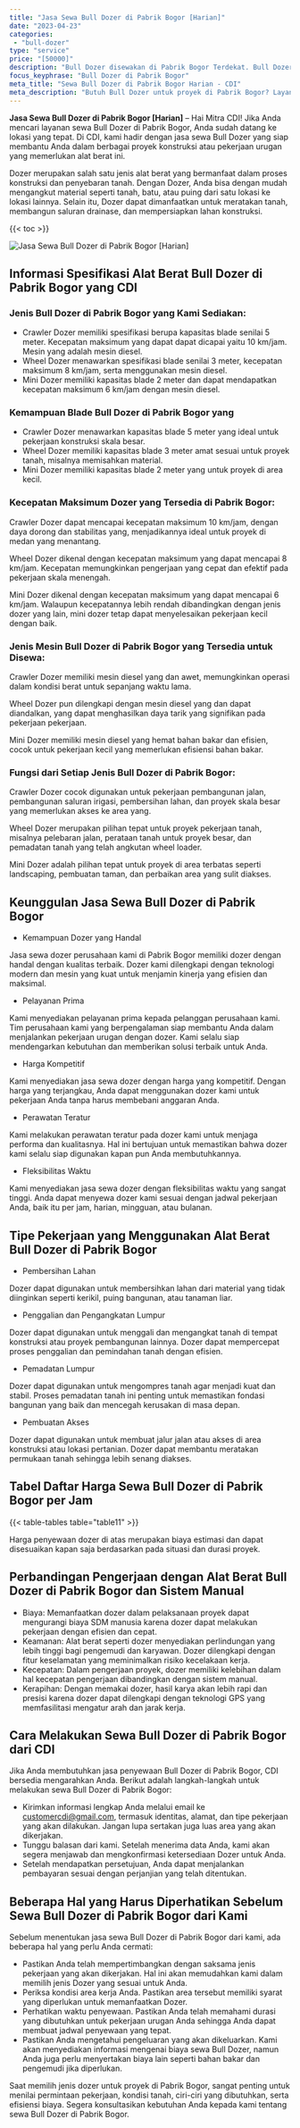 ```yaml
---
title: "Jasa Sewa Bull Dozer di Pabrik Bogor [Harian]"
date: "2023-04-23"
categories:
 - "bull-dozer"
type: "service"
price: "[50000]"
description: "Bull Dozer disewakan di Pabrik Bogor Terdekat. Bull Dozer ini merupakan pilihan tepat dalam proyek pembangunan sebagai peralatan konstruksi berkualitas tinggi dan andal. Segera konsultasikan kebutuhan Anda."
focus_keyphrase: "Bull Dozer di Pabrik Bogor"
meta_title: "Sewa Bull Dozer di Pabrik Bogor Harian - CDI"
meta_description: "Butuh Bull Dozer untuk proyek di Pabrik Bogor? Layanan profesional kami siap melayani dengan penawaran terbaik. Dapatkan penawaran sekarang."
---
```


**Jasa Sewa Bull Dozer di Pabrik Bogor [Harian]** – Hai Mitra CDI! Jika Anda mencari layanan sewa Bull Dozer di Pabrik Bogor, Anda sudah datang ke lokasi yang tepat. Di CDI, kami hadir dengan jasa sewa Bull Dozer yang siap membantu Anda dalam berbagai proyek konstruksi atau pekerjaan urugan yang memerlukan alat berat ini.

Dozer merupakan salah satu jenis alat berat yang bermanfaat dalam proses konstruksi dan penyebaran tanah. Dengan Dozer, Anda bisa dengan mudah mengangkut material seperti tanah, batu, atau puing dari satu lokasi ke lokasi lainnya. Selain itu, Dozer dapat dimanfaatkan untuk meratakan tanah, membangun saluran drainase, dan mempersiapkan lahan konstruksi.

{{< toc >}}

![Jasa Sewa Bull Dozer di Pabrik Bogor [Harian]](/images/bull-dozer/bull-dozer-24.jpg)

## Informasi Spesifikasi Alat Berat Bull Dozer di Pabrik Bogor yang CDI

### Jenis Bull Dozer di Pabrik Bogor yang Kami Sediakan:

*   Crawler Dozer memiliki spesifikasi berupa kapasitas blade senilai 5 meter. Kecepatan maksimum yang dapat dapat dicapai yaitu 10 km/jam. Mesin yang adalah mesin diesel.
*   Wheel Dozer menawarkan spesifikasi blade senilai 3 meter, kecepatan maksimum 8 km/jam, serta menggunakan mesin diesel.
*   Mini Dozer memiliki kapasitas blade 2 meter dan dapat mendapatkan kecepatan maksimum 6 km/jam dengan mesin diesel.

### Kemampuan Blade Bull Dozer di Pabrik Bogor yang

*   Crawler Dozer menawarkan kapasitas blade 5 meter yang ideal untuk pekerjaan konstruksi skala besar.
*   Wheel Dozer memiliki kapasitas blade 3 meter amat sesuai untuk proyek tanah, misalnya memisahkan material.
*   Mini Dozer memiliki kapasitas blade 2 meter yang untuk proyek di area kecil.

### Kecepatan Maksimum Dozer yang Tersedia di Pabrik Bogor:

Crawler Dozer dapat mencapai kecepatan maksimum 10 km/jam, dengan daya dorong dan stabilitas yang, menjadikannya ideal untuk proyek di medan yang menantang.

Wheel Dozer dikenal dengan kecepatan maksimum yang dapat mencapai 8 km/jam. Kecepatan memungkinkan pengerjaan yang cepat dan efektif pada pekerjaan skala menengah.

Mini Dozer dikenal dengan kecepatan maksimum yang dapat mencapai 6 km/jam. Walaupun kecepatannya lebih rendah dibandingkan dengan jenis dozer yang lain, mini dozer tetap dapat menyelesaikan pekerjaan kecil dengan baik.

### Jenis Mesin Bull Dozer di Pabrik Bogor yang Tersedia untuk Disewa:

Crawler Dozer memiliki mesin diesel yang dan awet, memungkinkan operasi dalam kondisi berat untuk sepanjang waktu lama.

Wheel Dozer pun dilengkapi dengan mesin diesel yang dan dapat diandalkan, yang dapat menghasilkan daya tarik yang signifikan pada pekerjaan pekerjaan.

Mini Dozer memiliki mesin diesel yang hemat bahan bakar dan efisien, cocok untuk pekerjaan kecil yang memerlukan efisiensi bahan bakar.

### Fungsi dari Setiap Jenis Bull Dozer di Pabrik Bogor:

Crawler Dozer cocok digunakan untuk pekerjaan pembangunan jalan, pembangunan saluran irigasi, pembersihan lahan, dan proyek skala besar yang memerlukan akses ke area yang.

Wheel Dozer merupakan pilihan tepat untuk proyek pekerjaan tanah, misalnya pelebaran jalan, perataan tanah untuk proyek besar, dan pemadatan tanah yang telah angkutan wheel loader.

Mini Dozer adalah pilihan tepat untuk proyek di area terbatas seperti landscaping, pembuatan taman, dan perbaikan area yang sulit diakses.

## Keunggulan Jasa Sewa Bull Dozer di Pabrik Bogor

*   Kemampuan Dozer yang Handal

Jasa sewa dozer perusahaan kami di Pabrik Bogor memiliki dozer dengan handal dengan kualitas terbaik. Dozer kami dilengkapi dengan teknologi modern dan mesin yang kuat untuk menjamin kinerja yang efisien dan maksimal.
*   Pelayanan Prima

Kami menyediakan pelayanan prima kepada pelanggan perusahaan kami. Tim perusahaan kami yang berpengalaman siap membantu Anda dalam menjalankan pekerjaan urugan dengan dozer. Kami selalu siap mendengarkan kebutuhan dan memberikan solusi terbaik untuk Anda.
*   Harga Kompetitif

Kami menyediakan jasa sewa dozer dengan harga yang kompetitif. Dengan harga yang terjangkau, Anda dapat menggunakan dozer kami untuk pekerjaan Anda tanpa harus membebani anggaran Anda.
*   Perawatan Teratur

Kami melakukan perawatan teratur pada dozer kami untuk menjaga performa dan kualitasnya. Hal ini bertujuan untuk memastikan bahwa dozer kami selalu siap digunakan kapan pun Anda membutuhkannya.
*   Fleksibilitas Waktu

Kami menyediakan jasa sewa dozer dengan fleksibilitas waktu yang sangat tinggi. Anda dapat menyewa dozer kami sesuai dengan jadwal pekerjaan Anda, baik itu per jam, harian, mingguan, atau bulanan.

## Tipe Pekerjaan yang Menggunakan Alat Berat Bull Dozer di Pabrik Bogor

*   Pembersihan Lahan

Dozer dapat digunakan untuk membersihkan lahan dari material yang tidak diinginkan seperti kerikil, puing bangunan, atau tanaman liar.
*   Penggalian dan Pengangkatan Lumpur

Dozer dapat digunakan untuk menggali dan mengangkat tanah di tempat konstruksi atau proyek pembangunan lainnya. Dozer dapat mempercepat proses penggalian dan pemindahan tanah dengan efisien.
*   Pemadatan Lumpur

Dozer dapat digunakan untuk mengompres tanah agar menjadi kuat dan stabil. Proses pemadatan tanah ini penting untuk memastikan fondasi bangunan yang baik dan mencegah kerusakan di masa depan.
*   Pembuatan Akses

Dozer dapat digunakan untuk membuat jalur jalan atau akses di area konstruksi atau lokasi pertanian. Dozer dapat membantu meratakan permukaan tanah sehingga lebih senang diakses.

## Tabel Daftar Harga Sewa Bull Dozer di Pabrik Bogor per Jam

{{< table-tables table="table11" >}}

Harga penyewaan dozer di atas merupakan biaya estimasi dan dapat disesuaikan kapan saja berdasarkan pada situasi dan durasi proyek.

## Perbandingan Pengerjaan dengan Alat Berat Bull Dozer di Pabrik Bogor dan Sistem Manual

*   Biaya: Memanfaatkan dozer dalam pelaksanaan proyek dapat mengurangi biaya SDM manusia karena dozer dapat melakukan pekerjaan dengan efisien dan cepat.
*   Keamanan: Alat berat seperti dozer menyediakan perlindungan yang lebih tinggi bagi pengemudi dan karyawan. Dozer dilengkapi dengan fitur keselamatan yang meminimalkan risiko kecelakaan kerja.
*   Kecepatan: Dalam pengerjaan proyek, dozer memiliki kelebihan dalam hal kecepatan pengerjaan dibandingkan dengan sistem manual.
*   Kerapihan: Dengan memakai dozer, hasil karya akan lebih rapi dan presisi karena dozer dapat dilengkapi dengan teknologi GPS yang memfasilitasi mengatur arah dan jarak kerja.

## Cara Melakukan Sewa Bull Dozer di Pabrik Bogor dari CDI

Jika Anda membutuhkan jasa penyewaan Bull Dozer di Pabrik Bogor, CDI bersedia mengarahkan Anda. Berikut adalah langkah-langkah untuk melakukan sewa Bull Dozer di Pabrik Bogor:

*   Kirimkan informasi lengkap Anda melalui email ke customercdi@gmail.com, termasuk identitas, alamat, dan tipe pekerjaan yang akan dilakukan. Jangan lupa sertakan juga luas area yang akan dikerjakan.
*   Tunggu balasan dari kami. Setelah menerima data Anda, kami akan segera menjawab dan mengkonfirmasi ketersediaan Dozer untuk Anda.
*   Setelah mendapatkan persetujuan, Anda dapat menjalankan pembayaran sesuai dengan perjanjian yang telah ditentukan.

## Beberapa Hal yang Harus Diperhatikan Sebelum Sewa Bull Dozer di Pabrik Bogor dari Kami

Sebelum menentukan jasa sewa Bull Dozer di Pabrik Bogor dari kami, ada beberapa hal yang perlu Anda cermati:

*   Pastikan Anda telah mempertimbangkan dengan saksama jenis pekerjaan yang akan dikerjakan. Hal ini akan memudahkan kami dalam memilih jenis Dozer yang sesuai untuk Anda.
*   Periksa kondisi area kerja Anda. Pastikan area tersebut memiliki syarat yang diperlukan untuk memanfaatkan Dozer.
*   Perhatikan waktu penyewaan. Pastikan Anda telah memahami durasi yang dibutuhkan untuk pekerjaan urugan Anda sehingga Anda dapat membuat jadwal penyewaan yang tepat.
*   Pastikan Anda mengetahui pengeluaran yang akan dikeluarkan. Kami akan menyediakan informasi mengenai biaya sewa Bull Dozer, namun Anda juga perlu menyertakan biaya lain seperti bahan bakar dan pengemudi jika diperlukan.

Saat memilih jenis dozer untuk proyek di Pabrik Bogor, sangat penting untuk menilai permintaan pekerjaan, kondisi tanah, ciri-ciri yang dibutuhkan, serta efisiensi biaya. Segera konsultasikan kebutuhan Anda kepada kami tentang sewa Bull Dozer di Pabrik Bogor.